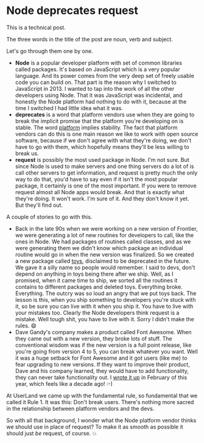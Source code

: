 # Node deprecates request
This is a technical post.

The three words in the title of the post are noun, verb and subject. 

Let's go through them one by one.
* <b>Node</b> is a popular developer platform with set of common libraries called packages. It's based on JavaScript which is a very popular language. And its power comes from the very deep set of freely usable code you can build on. That part is the reason why I switched to JavaScript in 2013. I wanted to tap into the work of all the other developers using Node. That it was JavaScript was incidental, and honestly the Node platform had nothing to do with it, because at the time I switched I had little idea what it was.
* <b>deprecates</b> is a word that platform vendors use when they are going to break the implicit promise that the platform you're developing on is stable. The word <a href="http://scripting.com/davenet/1995/08/22/whatisaplatform.html">platform</a> implies stability. The fact that platform vendors can do this is one main reason we like to work with open source software, because if we don't agree with what they're doing, we don't have to go with them, which hopefully means they'll be less willing to break us.
* <b>request</b> is possibly the most used package in Node. I'm not sure. But since Node is used to make servers and one thing servers do a lot of is call other servers to get information, and request is pretty much the only way to do that, you'd have to say even if it isn't the most popular package, it certainly is one of the most important. If you were to remove request almost all Node apps would break. And that is exactly what they're doing. It won't work. I'm sure of it. And they don't know it yet. But they'll find out. 

A couple of stories to go with this.
* Back in the late 90s when we were working on a new version of Frontier, we were generating a lot of new routines for developers to call, like the ones in Node. We had packages of routines called classes, and as we were generating them we didn't know which package an individual routine would go in when the new version was finalized. So we created a new package called <a href="https://www.google.com/search?q=site%3Ascripting.com+toys">toys</a>, disclaimed to be deprecated in the future. We gave it a silly name so people would remember. I said to devs, don't depend on anything in toys being there after we ship. Well, as I promised, when it came time to ship, we sorted all the routines it contains to different packages and deleted toys. Everything broke. Everything. The outcry was so loud an angry that we put toys back. The lesson is this, when you ship something to developers you're stuck with it, so be sure you can live with it when you ship it. You have to live with your mistakes too. Clearly the Node developers think request is a mistake. Well tough shit, you have to live with it. Sorry I didn't make the rules. :smile:
* Dave Gandy's company makes a product called Font Awesome. When they came out with a new version, they broke lots of stuff. The conventional wisdom was if the new version is a full point release, like you're going from version 4 to 5, you can break whatever you want. Well it was a huge setback for Font Awesome and it got users (like me) to fear upgrading to new versions. If they want to improve their product, Dave and his company learned, they would have to add functionality, they can never take functionality out. I <a href="http://scripting.com/2020/02/16.html#a180941">wrote it up</a> in February of this year, which feels like a decade ago! :-)

At UserLand we came up with the fundamental rule, so fundamental that we called it Rule 1. It was this: Don't break users. There's nothing more sacred in the relationship between platform vendors and the devs. 

So with all that background, I wonder what the Node platform vendor thinks we should use in place of request? To make it as smooth as possible it should just <i>be</i> request, of course. :boom:

